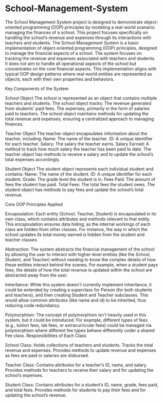# School-Management-System
The School Management System project is designed to demonstrate object-oriented programming (OOP) principles by modeling a real-world scenario: managing the finances of a school. This project focuses specifically on handling the school’s revenue and expenses through its interactions with teachers and students. 
The School Management System is a basic implementation of object-oriented programming (OOP) principles, designed to manage the financial aspects of a school. The system focuses on tracking the revenue and expenses associated with teachers and students. It does not aim to handle all operational aspects of the school but concentrates on the core financial aspects. This implementation aligns with typical OOP design patterns where real-world entities are represented as objects, each with their own properties and behaviors.

Key Components of the System

School Object
The school is represented as an object that contains multiple teachers and students.
The school object tracks:
The revenue generated from students' paid fees.
The expenses, primarily in the form of salaries paid to teachers.
The school object maintains methods for updating the total revenue and expenses, ensuring a centralized approach to managing finances.

Teacher Object
The teacher object encapsulates information about the teacher, including:
Name: The name of the teacher.
ID: A unique identifier for each teacher.
Salary: The salary the teacher earns.
Salary Earned: A method to track how much salary the teacher has been paid to date.
The teacher object has methods to receive a salary and to update the school’s total expenses accordingly.

Student Object
The student object represents each individual student and contains:
Name: The name of the student.
ID: A unique identifier for each student.
Grade: The grade level the student is in.
Fees Paid: The amount of fees the student has paid.
Total Fees: The total fees the student owes.
The student object has methods to pay fees and update the school’s total revenue.

Core OOP Principles Applied

Encapsulation:
Each entity (School, Teacher, Student) is encapsulated in its own class, which contains attributes and methods relevant to that entity.
This encapsulation ensures data hiding, as the internal workings of each class are hidden from other classes. For instance, the way in which the school updates its total money earned is hidden from the student and teacher classes.

Abstraction:
The system abstracts the financial management of the school by allowing the user to interact with higher-level entities (like the School, Student, and Teacher) without needing to know the complex details of how these entities interact behind the scenes.
For example, when a student pays fees, the details of how the total revenue is updated within the school are abstracted away from the user.

Inheritance:
While this system doesn't currently implement inheritance, it could be extended by creating a superclass for Person (for both students and teachers), and then creating Student and Teacher subclasses. This would allow common attributes (like name and id) to be inherited, thus reducing code redundancy.

Polymorphism:
The concept of polymorphism isn't heavily used in this system, but it could be introduced. For example, different types of fees (e.g., tuition fees, lab fees, or extracurricular fees) could be managed via polymorphism where different fee types behave differently under a shared Fee class.
Responsibilities of Each Class

School Class:
Holds collections of teachers and students.
Tracks the total revenue and expenses.
Provides methods to update revenue and expenses as fees are paid or salaries are disbursed.

Teacher Class:
Contains attributes for a teacher’s ID, name, and salary.
Provides methods for teachers to receive their salary and for updating the school’s expenses.

Student Class:
Contains attributes for a student’s ID, name, grade, fees paid, and total fees.
Provides methods for students to pay their fees and for updating the school’s revenue.
